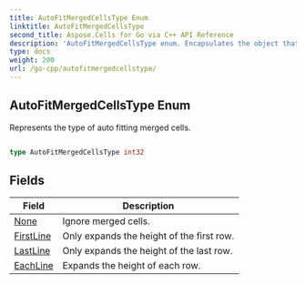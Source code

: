 ```yaml
---
title: AutoFitMergedCellsType Enum 
linktitle: AutoFitMergedCellsType
second_title: Aspose.Cells for Go via C++ API Reference
description: 'AutoFitMergedCellsType enum. Encapsulates the object that represents autofitmergedcellstype in Go.'
type: docs
weight: 200
url: /go-cpp/autofitmergedcellstype/
---
```


## AutoFitMergedCellsType Enum

Represents the type of auto fitting merged cells.

```go

type AutoFitMergedCellsType int32


```

## Fields

| Field | Description |
| --- | --- |
|[None](./none/) | Ignore merged cells. | 
|[FirstLine](./firstline/) | Only expands the height of the first row. | 
|[LastLine](./lastline/) | Only expands the height of the last row. | 
|[EachLine](./eachline/) | Expands the height of each row. | 

